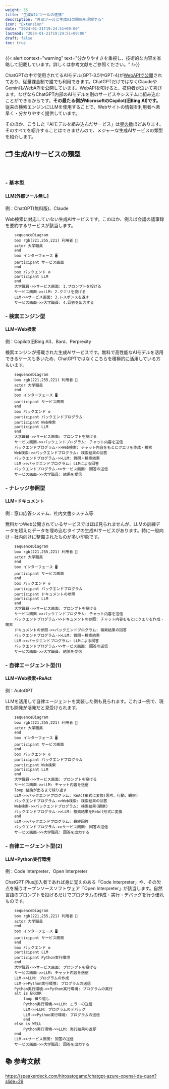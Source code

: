 ```yaml
---
weight: 35
title: "生成AIとツールの連携"
description: "外部ツールと生成AIの関係を理解する"
icon: "Extension"
date: "2024-01-21T19:24:51+09:00"
lastmod: "2024-01-21T19:24:51+09:00"
draft: false
toc: true
---
```


{{< alert context="warning" text="分かりやすさを重視し、技術的な内容を省略して記載しています。詳しくは参考文献をご参照ください。" />}}

ChatGPTの中で使用されてるAIモデル(GPT-3.5やGPT-4)が[WebAPIで公開](https://openai.com/blog/introducing-chatgpt-and-whisper-apis)されており、従量課金制で誰でも利用できます。ChatGPTだけではなくClaudeやGeminiもWebAPIを公開しています。WebAPIを叩けると、技術者が泣いて喜びます。なぜならChatGPT内部のAIモデルを別のサービスやシステムに組み込むことができるからです。<strong>その最たる例がMicrosoftのCopilot(旧Bing AI)です。</strong>従来の検索エンジンにLLMを使用することで、Webサイトの情報を利用者へ素早く・分かりやすく提供しています。


そのほか、こうした「AIモデルを組み込んだサービス」は[星の数](https://aismiley.co.jp/ai_news/generativeai-chaosmap/)ほどあります。そのすべてを紹介することはできませんので、メジャーな生成AIサービスの類型を紹介します。

## 🗂️ 生成AIサービスの類型

<br>

### - 基本型
#### LLM[外部ツール無し]
例：ChatGPT(無料版)、Claude

Web検索に対応していない生成AIサービスです。このほか、例えば会議の議事録を要約するサービスが該当します。


```mermaid
    sequenceDiagram
    box rgb(221,255,221) 利用者 🙂
    actor 大学職員
    end
    box インターフェース 🖥️
    participant サービス画面
    end
    box バックエンド ⚙️
    participant LLM
    end
    大学職員->>サービス画面: 1.プロンプトを投げる
    サービス画面->>LLM: 2.クエリを投げる
    LLM->>サービス画面: 3.レスポンスを返す
    サービス画面->>大学職員: 4.回答を出力する
```

### - 検索エンジン型
#### LLM+Web検索
例：Copilot(旧Bing AI)、Bard、Perprexity

検索エンジンが搭載された生成AIサービスです。無料で高性能なAIモデルを活用できるケースも多いため、ChatGPTではなくこちらを積極的に活用している方もいます。

```mermaid
    sequenceDiagram
    box rgb(221,255,221) 利用者 🙂
    actor 大学職員
    end
    box インターフェース 🖥️
    participant サービス画面
    end
    box バックエンド ⚙️
    participant バックエンドプログラム
    participant Web検索
    participant LLM
    end
    大学職員->>サービス画面: プロンプトを投げる
    サービス画面->>バックエンドプログラム: チャット内容を送信
    バックエンドプログラム->>Web検索: チャット内容をもとにクエリを作成・検索
    Web検索->>バックエンドプログラム: 検索結果の回答
    バックエンドプログラム->>LLM: 質問＋検索結果
    LLM->>バックエンドプログラム: LLMによる回答
    バックエンドプログラム->>サービス画面: 回答の送信
    サービス画面->>大学職員: 結果を受信
```

### - ナレッジ参照型
#### LLM+ドキュメント
例：窓口応答システム、社内文書システム等

無料かつWeb公開されているサービスではほぼ見られませんが、LLMの訓練データを超えたデータを埋め込むタイプの生成AIサービスがあります。特に一般向け・社内向けに整備されたものが多い印象です。


```mermaid
    sequenceDiagram
    box rgb(221,255,221) 利用者 🙂
    actor 大学職員
    end
    box インターフェース 🖥️
    participant サービス画面
    end
    box バックエンド ⚙️
    participant バックエンドプログラム
    participant ドキュメントの参照
    participant LLM
    end
    大学職員->>サービス画面: プロンプトを投げる
    サービス画面->>バックエンドプログラム: チャット内容を送信
    バックエンドプログラム->>ドキュメントの参照: チャット内容をもとにクエリを作成・検索
    ドキュメントの参照->>バックエンドプログラム: 検索結果の回答
    バックエンドプログラム->>LLM: 質問＋検索結果
    LLM->>バックエンドプログラム: LLMによる回答
    バックエンドプログラム->>サービス画面: 回答の送信
    サービス画面->>大学職員: 結果を受信
```


### - 自律エージェント型(1)
#### LLM+Web検索+ReAct
例：AutoGPT

LLMを活用して自律エージェントを実装した例も見られます。これは一例で、現在も開発が活発だと見受けられます。

```mermaid
    sequenceDiagram
    box rgb(221,255,221) 利用者 🙂
    actor 大学職員
    end
    box インターフェース 🖥️
    participant サービス画面
    end
    box バックエンド ⚙️
    participant バックエンドプログラム
    participant Web検索
    participant LLM
    end
    大学職員->>サービス画面: プロンプトを投げる
    サービス画面->>LLM: チャット内容を送信
    loop 結論が出るまで繰り返す
    LLM->>バックエンドプログラム: ReAct形式に変換(思考、行動、観察)
    バックエンドプログラム->>Web検索: 検索結果の回答
    Web検索->>バックエンドプログラム: 検索結果(観察)
    バックエンドプログラム->>LLM: 検索結果をReAct形式に変換
    end
    LLM->>バックエンドプログラム: 最終回答
    バックエンドプログラム->>サービス画面: 回答の送信
    サービス画面->>大学職員: 回答を出力する
```

### - 自律エージェント型(2)
#### LLM+Python実行環境
例：Code Interpreter、Open Interpreter

ChatGPT Plus加入者であれば身に覚えのある「Code Interpreter」や、その欠点を補うオープンソースソフトウェア「Open Interpreter」が該当します。自然言語のプロンプトを投げるだけでプログラムの作成・実行・デバッグを行う優れものです。


```mermaid
    sequenceDiagram
    box rgb(221,255,221) 利用者 🙂
    actor 大学職員
    end
    box インターフェース 🖥️
    participant サービス画面
    end
    box バックエンド ⚙️
    participant LLM
    participant Python実行環境
    end
    大学職員->>サービス画面: プロンプトを投げる
    サービス画面->>LLM: チャット内容を送信
    LLM->>LLM: プログラムの作成
    LLM->>Python実行環境: プログラムの送信
    Python実行環境->>Python実行環境: プログラムの実行
    alt is ERROR
        loop 繰り返し
        Python実行環境->>LLM: エラーの送信
        LLM->>LLM: プログラムのデバッグ
        LLM->>Python実行環境: プログラムの送信
        end
    else is WELL
        Python実行環境->>LLM: 実行結果の返却
    end
    LLM->>サービス画面: 回答の送信
    サービス画面->>大学職員: 回答を出力する
```

<!-- 
### 今後の生成AIサービス
```mermaid
sequenceDiagram
    box 利用者
    actor 大学職員
    end
    box AIエージェント
    participant エージェント画面
    participant サービス画面
    participant LLM
    end
    大学職員->>エージェント画面: プロンプトを投げる
    エージェント画面->>サービス画面: 必要なサービスを選択し、クエリを投げる
    サービス画面->>LLM: クエリを投げる
    LLM->>サービス画面: レスポンスを返す
    サービス画面->>エージェント画面: 回答を返す
    エージェント画面->>大学職員: 回答を出力する

``` -->


## 📚 参考文献
https://speakerdeck.com/hirosatogamo/chatgpt-azure-openai-da-quan?slide=29